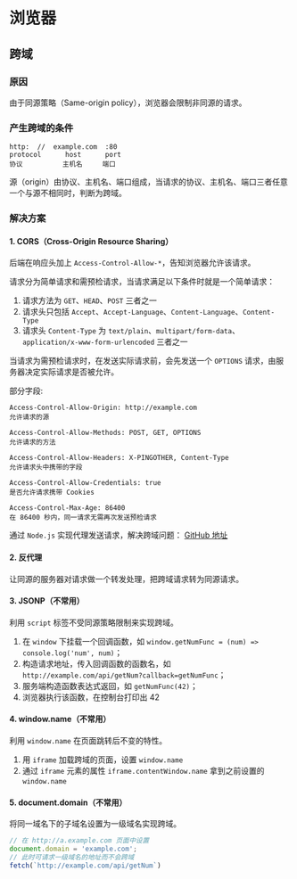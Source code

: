 # 浏览器

## 跨域

### 原因
由于同源策略（Same-origin policy），浏览器会限制非同源的请求。

### 产生跨域的条件
```
http:  //  example.com  :80
protocol      host      port
协议          主机名     端口
```
源（origin）由协议、主机名、端口组成，当请求的协议、主机名、端口三者任意一个与源不相同时，判断为跨域。

### 解决方案

#### 1. CORS（Cross-Origin Resource Sharing）
后端在响应头加上 `Access-Control-Allow-*`，告知浏览器允许该请求。

请求分为简单请求和需预检请求，当请求满足以下条件时就是一个简单请求：
1. 请求方法为 `GET`、`HEAD`、`POST` 三者之一
2. 请求头只包括 `Accept`、`Accept-Language`、`Content-Language`、`Content-Type`
3. 请求头 `Content-Type` 为 `text/plain`、`multipart/form-data`、`application/x-www-form-urlencoded` 三者之一

当请求为需预检请求时，在发送实际请求前，会先发送一个 `OPTIONS` 请求，由服务器决定实际请求是否被允许。

部分字段:
```
Access-Control-Allow-Origin: http://example.com
允许请求的源

Access-Control-Allow-Methods: POST, GET, OPTIONS
允许请求的方法

Access-Control-Allow-Headers: X-PINGOTHER, Content-Type
允许请求头中携带的字段

Access-Control-Allow-Credentials: true
是否允许请求携带 Cookies

Access-Control-Max-Age: 86400
在 86400 秒内，同一请求无需再次发送预检请求
```

通过 `Node.js` 实现代理发送请求，解决跨域问题： [GitHub 地址](https://github.com/Lisianthus-A/utils-js/blob/main/proxy.js)

#### 2. 反代理
让同源的服务器对请求做一个转发处理，把跨域请求转为同源请求。

#### 3. JSONP（不常用）
利用 `script` 标签不受同源策略限制来实现跨域。

1. 在 `window` 下挂载一个回调函数，如 `window.getNumFunc = (num) => console.log('num', num)`；
2. 构造请求地址，传入回调函数的函数名，如 `http://example.com/api/getNum?callback=getNumFunc`；
3. 服务端构造函数表达式返回，如 `getNumFunc(42)`；
4. 浏览器执行该函数，在控制台打印出 42

#### 4. window.name（不常用）
利用 `window.name` 在页面跳转后不变的特性。

1. 用 `iframe` 加载跨域的页面，设置 `window.name`
2. 通过 `iframe` 元素的属性 `iframe.contentWindow.name` 拿到之前设置的 `window.name`

#### 5. document.domain（不常用）
将同一域名下的子域名设置为一级域名实现跨域。
``` js
// 在 http://a.example.com 页面中设置
document.domain = 'example.com';
// 此时可请求一级域名的地址而不会跨域
fetch(`http://example.com/api/getNum`)
```